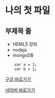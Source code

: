 나의 첫 파일
============

부제목 줄
----------

* HEML5 강좌
* nodejs
* mongoDB

```
	var a = 1;
	var b = 1;
```

[구글 바로가기](http://google.com)

[네이버 바로가기](http://naver.com)